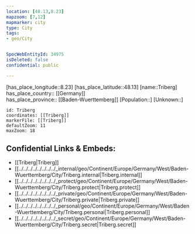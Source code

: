 ```yaml
---
location: [48.13,8.23] 
mapzoom: [7,12] 
mapmarker: city 
type: City
tags:
- geo/City


SpocWebEntityId: 34975
isDeleted: false
confidential: public

---
```

[has_place_longitude::8.23] 
[has_place_latitude::48.13] 
[name::Triberg] 
has_place_country:: [[Germany]]  
has_place_province:: [[Baden-Wuerttemberg]] 
[Population::] 
[Unknown::] 


```leaflet
id: Triberg
coordinates: [[Triberg]] 
markerFile: [[Triberg]] 
defaultZoom: 11 
maxZoom: 18
```


## Confidential Links & Embeds: 
- [[Triberg|Triberg]]  
- [[../../../../../../../../_internal/geo/Continent/Europe/Germany/West/Baden-Wuerttemberg/City/Triberg.internal|Triberg.internal]] 
- [[../../../../../../../../_protect/geo/Continent/Europe/Germany/West/Baden-Wuerttemberg/City/Triberg.protect|Triberg.protect]] 
- [[../../../../../../../../_private/geo/Continent/Europe/Germany/West/Baden-Wuerttemberg/City/Triberg.private|Triberg.private]] 
- [[../../../../../../../../_personal/geo/Continent/Europe/Germany/West/Baden-Wuerttemberg/City/Triberg.personal|Triberg.personal]] 
- [[../../../../../../../../_secret/geo/Continent/Europe/Germany/West/Baden-Wuerttemberg/City/Triberg.secret|Triberg.secret]] 
